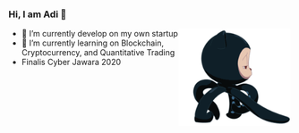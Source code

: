 ### Hi, I am Adi 👋
<img align="right" src="https://raw.githubusercontent.com/ijlik/ijlik/master/octocat-walk.gif" width="200">

- 🔭 I’m currently develop on my own startup
- 🌱 I’m currently learning on Blockchain, Cryptocurrency, and Quantitative Trading
- Finalis Cyber Jawara 2020
